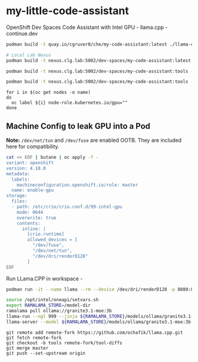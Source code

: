 # my-little-code-assistant
OpenShift Dev Spaces Code Assistant with Intel GPU - llama.cpp - continue.dev

```bash
podman build -t quay.io/cgruver0/che/my-code-assistant:latest ./llama-cpp-image

# Local Lab Nexus
podman build -t nexus.clg.lab:5002/dev-spaces/my-code-assistant:latest --build-arg LLAMA_CPP_REPO="https://github.com/ggerganov/llama.cpp.git" --build-arg LLAMA_CPP_VER=b5381 ./llama-cpp-image

podman build -t nexus.clg.lab:5002/dev-spaces/my-code-assistant:tools --build-arg LLAMA_CPP_REPO="https://github.com/ochafik/llama.cpp.git" --build-arg LLAMA_CPP_VER=tool-diffs ./llama-cpp-image

podman build -t nexus.clg.lab:5002/dev-spaces/my-code-assistant:tools --build-arg LLAMA_CPP_REPO="https://github.com/cgruver/llama.cpp.git" --build-arg LLAMA_CPP_VER=tools ./llama-cpp-image
```

```
for i in $(oc get nodes -o name)
do
  oc label ${i} node-role.kubernetes.io/gpu=""
done
```

## Machine Config to leak GPU into a Pod

__Note:__ `/dev/net/tun` and `/dev/fuse` are enabled OOTB.  They are included here for compatibility.  

```bash
cat << EOF | butane | oc apply -f -
variant: openshift
version: 4.18.0
metadata:
  labels:
    machineconfiguration.openshift.io/role: master
  name: enable-gpu
storage:
  files:
  - path: /etc/crio/crio.conf.d/99-intel-gpu
    mode: 0644
    overwrite: true
    contents:
      inline: |
        [crio.runtime]
        allowed_devices = [
          "/dev/fuse",
          "/dev/net/tun",
          "/dev/dri/renderD128"
        ]
EOF
```


Run LLama.CPP in workspace -

```bash
podman run -it --name llama --rm --device /dev/dri/renderD128 -p 8080:8080 --entrypoint /bin/bash -v /projects/model-dir:/model-dir:Z quay.io/cgruver0/che/my-code-assistant:latest

source /opt/intel/oneapi/setvars.sh
export RAMALAMA_STORE=/model-dir
ramalama pull ollama://granite3.1-moe:3b
llama-run --ngl 999 --jinja ${RAMALAMA_STORE}/models/ollama/granite3.1-moe:3b hello
llama-server --model ${RAMALAMA_STORE}/models/ollama/granite3.1-moe:3b --host 0.0.0.0 --n-gpu-layers 999 --flash-attn --ctx-size 32768 --jinja
```

```
git remote add remote-fork https://github.com/ochafik/llama.cpp.git
git fetch remote-fork
git checkout -b tools remote-fork/tool-diffs
git merge master
git push --set-upstream origin
```

